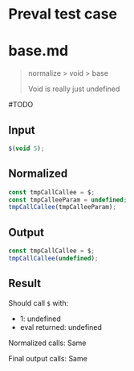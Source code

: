 # Preval test case

# base.md

> normalize > void > base
>
> Void is really just undefined

#TODO

## Input

`````js filename=intro
$(void 5);
`````

## Normalized

`````js filename=intro
const tmpCallCallee = $;
const tmpCalleeParam = undefined;
tmpCallCallee(tmpCalleeParam);
`````

## Output

`````js filename=intro
const tmpCallCallee = $;
tmpCallCallee(undefined);
`````

## Result

Should call `$` with:
 - 1: undefined
 - eval returned: undefined

Normalized calls: Same

Final output calls: Same

